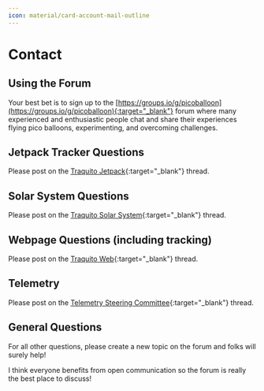 ```yaml
---
icon: material/card-account-mail-outline
---
```


# Contact


## Using the Forum

Your best bet is to sign up to the [https://groups.io/g/picoballoon](https://groups.io/g/picoballoon){:target="_blank"} forum where many experienced and enthusiastic people chat and share their experiences flying pico balloons, experimenting, and overcoming challenges.

## Jetpack Tracker Questions

Please post on the [Traquito Jetpack](https://groups.io/g/picoballoon/topic/97685658){:target="_blank"} thread.


## Solar System Questions

Please post on the [Traquito Solar System](https://groups.io/g/picoballoon/topic/99860839){:target="_blank"} thread.


## Webpage Questions (including tracking)

Please post on the [Traquito Web](https://groups.io/g/picoballoon/topic/99190922){:target="_blank"} thread.


## Telemetry

Please post on the [Telemetry Steering Committee](){:target="_blank"} thread.


## General Questions

For all other questions, please create a new topic on the forum and folks will surely help!

I think everyone benefits from open communication so the forum is really the best place to discuss!

